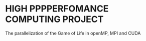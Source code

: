 # HIGH PPPPERFOMANCE COMPUTING PROJECT
The parallelization of the Game of Life  in openMP, MPI and CUDA

